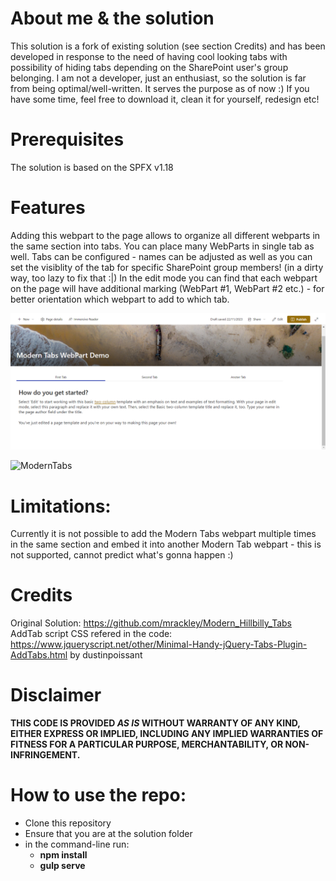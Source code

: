 # About me & the solution
This solution is a fork of existing solution (see section Credits) and has been developed in response to the need of having cool looking tabs with possibility of hiding tabs depending on the SharePoint user's group belonging. 
I am not a developer, just an enthusiast, so the solution is far from being optimal/well-written. It serves the purpose as of now :)
If you have some time, feel free to download it, clean it for yourself, redesign etc! 

# Prerequisites
The solution is based on the SPFX v1.18

# Features
Adding this webpart to the page allows to organize all different webparts in the same section into tabs. 
You can place many WebParts in single tab as well. 
Tabs can be configured - names can be adjusted as well as you can set the visiblity of the tab for specific SharePoint group members! (in a dirty way, too lazy to fix that :|)
In the edit mode you can find that each webpart on the page will have additional marking (WebPart #1, WebPart #2 etc.) - for better orientation which webpart to add to which tab.

![ModernTabs](https://github.com/aleksgabrysiak/spfx_modern_tabs_webpart/blob/main/ModernTabs.png)

![ModernTabs](https://github.com/aleksgabrysiak/spfx_modern_tabs_webpart/blob/main/ModernTabs.gif)

# Limitations:
Currently it is not possible to add the Modern Tabs webpart multiple times in the same section and embed it into another Modern Tab webpart - this is not supported, cannot predict what's gonna happen :)


# Credits
Original Solution: https://github.com/mrackley/Modern_Hillbilly_Tabs <br>AddTab script  CSS refered in the code: https://www.jqueryscript.net/other/Minimal-Handy-jQuery-Tabs-Plugin-AddTabs.html by dustinpoissant
# Disclaimer
**THIS CODE IS PROVIDED _AS IS_ WITHOUT WARRANTY OF ANY KIND, EITHER EXPRESS OR IMPLIED, INCLUDING ANY IMPLIED WARRANTIES OF FITNESS FOR A PARTICULAR PURPOSE, MERCHANTABILITY, OR NON-INFRINGEMENT.**


# How to use the repo: 
- Clone this repository
- Ensure that you are at the solution folder
- in the command-line run:
  - **npm install**
  - **gulp serve**

